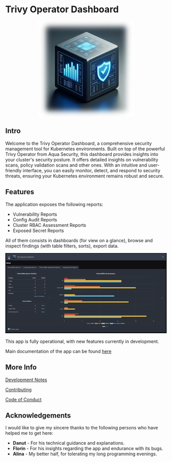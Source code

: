 # Trivy Operator Dashboard

<div align="center">
  <img src="docs/imgs/logo.blurred.png" width="300">
</div>

## Intro

Welcome to the Trivy Operator Dashboard, a comprehensive security management tool for Kubernetes environments. Built on top of the powerful Trivy Operator from Aqua Security, this dashboard provides insights into your cluster's security posture. It offers detailed insights on vulnerability scans, policy validation scans and other ones. With an intuitive and user-friendly interface, you can easily monitor, detect, and respond to security threats, ensuring your Kubernetes environment remains robust and secure.

## Features

The application exposes the following reports:
- Vulnerability Reports
- Config Audit Reports
- Cluster RBAC Assessment Reports
- Exposed Secret Reports

All of them consists in dashboards (for view on a glance), browse and inspect findings (with table filters, sorts), export data.

<img src="docs/imgs/app.gif">

This app is fully operational, with new features currently in development.

Main documentation of the app can be found [here](docs/main-doc.md)

## More Info

[Development Notes](DEV_NOTES.md)

[Contributing](CONTRIBUTING.md)

[Code of Conduct](CODE_OF_CONDUCT.md)

## Acknowledgements

I would like to give my sincere thanks to the following persons who have helped me to get here:
 - **Danut** - For his technical guidance and explanations. 
 - **Florin** - For his insights regarding the app and endurance with its bugs.
 - **Alina** - My better half, for tolerating my long programming evenings.

